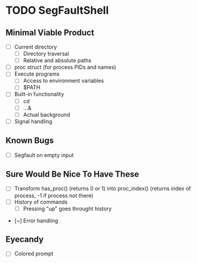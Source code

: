 # TODO SegFaultShell

## Minimal Viable Product
- [ ] Current directory
	- [ ] Directory traversal
	- [ ] Relative and absolute paths
- [ ] proc struct (for process PIDs and names)
- [ ] Execute programs
	- [ ] Access to environment variables
	- [ ] $PATH
- [ ] Built-in functionality
	- [ ] cd
	- [ ] ...&
	- [ ] Actual background
- [ ] Signal handling

## Known Bugs
- [ ] Segfault on empty input

## Sure Would Be Nice To Have These
- [ ] Transform has_proc() (returns 0 or 1) into proc_index() (returns index of process, -1 if process not there)
- [ ] History of commands
	- [ ] Pressing "up" goes throught history
- [~] Error handling

## Eyecandy
- [ ] Colored prompt
